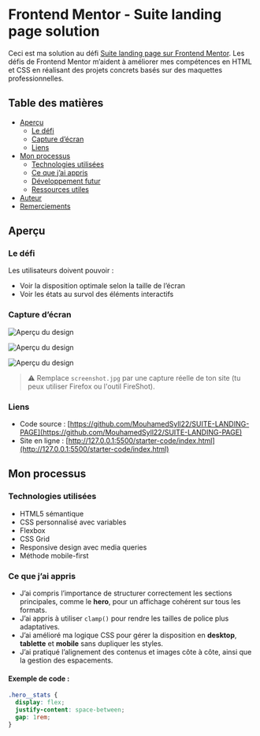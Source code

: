 # Frontend Mentor - Suite landing page solution

Ceci est ma solution au défi [Suite landing page sur Frontend Mentor](https://www.frontendmentor.io/challenges/suite-landing-page-tj_eaU-Ra). Les défis de Frontend Mentor m’aident à améliorer mes compétences en HTML et CSS en réalisant des projets concrets basés sur des maquettes professionnelles.

## Table des matières

- [Aperçu](#aperçu)
  - [Le défi](#le-défi)
  - [Capture d’écran](#capture-décran)
  - [Liens](#liens)
- [Mon processus](#mon-processus)
  - [Technologies utilisées](#technologies-utilisées)
  - [Ce que j’ai appris](#ce-que-jai-appris)
  - [Développement futur](#développement-futur)
  - [Ressources utiles](#ressources-utiles)
- [Auteur](#auteur)
- [Remerciements](#remerciements)

## Aperçu

### Le défi

Les utilisateurs doivent pouvoir :

- Voir la disposition optimale selon la taille de l’écran
- Voir les états au survol des éléments interactifs

### Capture d’écran

![Aperçu du design](image-1.png)

![Aperçu du design](image-2.png)

![Aperçu du design](image-3.png)

> ⚠️ Remplace `screenshot.jpg` par une capture réelle de ton site (tu peux utiliser Firefox ou l'outil FireShot).

### Liens

- Code source : [https://github.com/MouhamedSyll22/SUITE-LANDING-PAGE](https://github.com/MouhamedSyll22/SUITE-LANDING-PAGE)
- Site en ligne : [http://127.0.0.1:5500/starter-code/index.html](http://127.0.0.1:5500/starter-code/index.html)

## Mon processus

### Technologies utilisées

- HTML5 sémantique
- CSS personnalisé avec variables
- Flexbox
- CSS Grid
- Responsive design avec media queries
- Méthode mobile-first

### Ce que j’ai appris

- J’ai compris l’importance de structurer correctement les sections principales, comme le **hero**, pour un affichage cohérent sur tous les formats.
- J’ai appris à utiliser `clamp()` pour rendre les tailles de police plus adaptatives.
- J’ai amélioré ma logique CSS pour gérer la disposition en **desktop**, **tablette** et **mobile** sans dupliquer les styles.
- J’ai pratiqué l’alignement des contenus et images côte à côte, ainsi que la gestion des espacements.

#### Exemple de code :

```css
.hero__stats {
  display: flex;
  justify-content: space-between;
  gap: 1rem;
}
